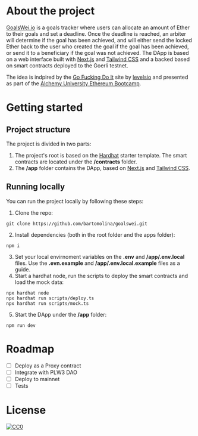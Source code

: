 # About the project

[GoalsWei.io](https://www.goalswei.io/) is a goals tracker where users can allocate an amount of Ether to their goals and set a deadline. Once the deadline is reached, an arbiter will determine if the goal has been achieved, and will either send the locked Ether back to the user who created the goal if the goal has been achieved, or send it to a beneficiary if the goal was not achieved. The DApp is based on a web interface built with [Next.js](https://nextjs.org/) and [Tailwind CSS](https://tailwindcss.com/) and a backed based on smart contracts deployed to the Goerli testnet.

The idea is indpired by the [Go Fucking Do It](https://gofuckingdoit.com/) site by [levelsio](https://github.com/levelsio) and presented as part of the [Alchemy University Ethereum Bootcamp](https://university.alchemy.com/).

# Getting started

## Project structure

The project is divided in two parts:

1. The project's root is based on the [Hardhat](https://hardhat.org/) starter template. The smart contracts are located under the **/contracts** folder.
2. The **/app** folder contains the DApp, based on [Next.js](https://nextjs.org/) and [Tailwind CSS](https://tailwindcss.com/).

## Running locally

You can run the project locally by following these steps:

1. Clone the repo:
```
git clone https://github.com/bartomolina/goalswei.git
```
2. Install dependencies (both in the root folder and the apps folder):
```
npm i
```
3. Set your local envirnoment variables on the **.env** and **/app/.env.local** files. Use the **.evn.example** and **/app/.env.local.example** files as a guide.
4. Start a hardhat node, run the scripts to deploy the smart contracts and load the mock data:
```
npx hardhat node
npx hardhat run scripts/deploy.ts
npx hardhat run scripts/mock.ts
```
5. Start the DApp under the **/app** folder:
```
npm run dev
```

# Roadmap

- [ ] Deploy as a Proxy contract
- [ ] Integrate with PLW3 DAO
- [ ] Deploy to mainnet
- [ ] Tests

# License

[![CC0](https://mirrors.creativecommons.org/presskit/buttons/88x31/svg/cc-zero.svg)](https://creativecommons.org/publicdomain/zero/1.0/)
